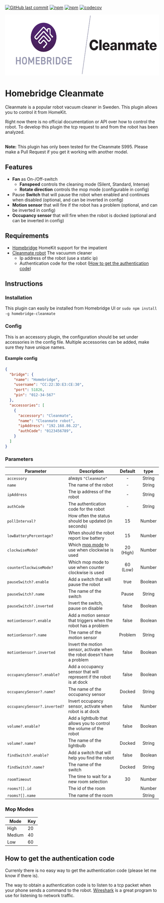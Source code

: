 [![GitHub last commit](https://img.shields.io/github/last-commit/albinmedoc/homebridge-cleanmate.svg)](https://github.com/albinmedoc/homebridge-cleanmate)
[![npm](https://img.shields.io/npm/v/homebridge-cleanmate?label=npm%20package)](https://github.com/albinmedoc/homebridge-cleanmate)
[![npm](https://img.shields.io/npm/dt/homebridge-cleanmate.svg)](https://www.npmjs.com/package/homebridge-cleanmate)
[![codecov](https://codecov.io/gh/albinmedoc/homebridge-cleanmate/branch/master/graph/badge.svg?token=SRX6JUXU6N)](https://codecov.io/gh/albinmedoc/homebridge-cleanmate)

<p align="center">
  <img src="assets/homebridge-cleanmate-logo.png" height="200px">
</p>

# Homebridge Cleanmate
Cleanmate is a popular robot vacuum cleaner in Sweden. This plugin allows you to control it from HomeKit.

Right now there is no official documentation or API over how to control the robot. To develop this plugin the tcp request to and from the robot has been analyzed. 


<br>**Note:** This plugin has only been tested for the Cleanmate S995. Please make a Pull Request if you get it working with another model.

## Features
* **Fan** as On-/Off-switch
  * **Fanspeed** controls the cleaning mode (Silent, Standard, Intense)
  * **Rotate direction** controls the mop mode (configurable in config)
* Pause **Switch** that will pause the robot when enabled and continues when disabled (optional, and can be inverted in config)
* **Motion sensor** that will fire if the robot has a problem (optional, and can be inverted in config)
* **Occupancy sensor** that will fire when the robot is docked (optional and can be inverted in config) 

## Requirements
- [Homebridge](https://github.com/nfarina/homebridge) HomeKit support for the impatient
- [Cleanmate robot](https://www.cleanmate.se/) The vacuumm cleaner
  - Ip address of the robot (use a static ip)
  - Authentication code for the robot ([How to get the authentication code](#how-to-get-the-authentication-code))

## Instructions
### Installation
This plugin can easily be installed from Homebridge UI or `sudo npm install -g homebridge-cleanmate`

### Config
This is an accessory plugin, the configuration should be set under accessories in the config file. Multiple accessories can be added, make sure they have unique names.

#### Example config
```json
{
  "bridge": {
    "name": "Homebridge",
    "username": "CC:22:3D:E3:CE:30",
    "port": 51826,
    "pin": "012-34-567"
  },
  "accessories": [
    {
      "accessory": "Cleanmate",
      "name": "Cleanmate robot",
      "ipAddress": "192.168.86.22",
      "authCode": "0123456789",
    }
  ]
}
```

### Parameters
| Parameter                    | Description                                                              |  Default  |  type   |
| ---------------------------- | ------------------------------------------------------------------------ | :-------: | :-----: |
| `accessory`                  | always `"Cleanmate"`                                                     |     -     | String  |
| `name`                       | The name of the robot                                                    |     -     | String  |
| `ipAddress`                  | The ip address of the robot                                              |     -     | String  |
| `authCode`                   | The authentication code for the robot                                    |     -     | String  |
| `pollInterval?`              | How often the status should be updated (in seconds)                      |    15     | Number  |
| `lowBatteryPercentage?`      | When should the robot report low battery                                 |    15     | Number  |
| `clockwiseMode?`             | Which [mop mode](#mop-modes) to use when clockwise is used               | 20 (High) | Number  |
| `counterClockwiseMode?`      | Which mop mode to use when counter clockwise is used                     | 60 (Low)  | Number  |
| `pauseSwitch?.enable`        | Add a switch that will pause the robot                                   |   true    | Boolean |
| `pauseSwitch?.name`          | The name of the switch                                                   |   Pause   | String  |
| `pauseSwitch?.inverted`      | Invert the switch, pause on disable                                      |   false   | Boolean |
| `motionSensor?.enable`       | Add a motion sensor that triggers when the robot has a problem           |   false   | Boolean |
| `motionSensor?.name`         | The name of the motion sensor                                            |  Problem  | String  |
| `motionSensor?.inverted`     | Invert the motion sensor, activate when the robot doesn't have a problem |   false   | Boolean |
| `occupancySensor?.enable?`   | Add a occupancy sensor that will represent if the robot is at dock       |   false   | Boolean |
| `occupancySensor?.name?`     | The name of the occupancy sensor                                         |  Docked   | String  |
| `occupancySensor?.inverted?` | Invert occupancy sensor, activate when robot is at dock                  |   false   | Number  |
| `volume?.enable?`            | Add a lightbulb that allows you to control the volume of the robot       |   false   | Boolean |
| `volume?.name?`              | The name of the lightbulb                                                |  Docked   | String  |
| `findSwitch?.enable?`        | Add a switch that will help you find the robot                           |   false   | Boolean |
| `findSwitch?.name?`          | The name of the switch                                                   |  Docked   | String  |
| `roomTimeout`                | The time to wait for a new room selection                                |    30     | Number  |
| `rooms?[].id`                | The id of the room                                                       |           | Number  |
| `rooms?[].name`              | The name of the room                                                     |           | String  |


### Mop Modes
| Mode   | Key |
| ------ | --- |
| High   | 20  |
| Medium | 40  |
| Low    | 60  |

## How to get the authentication code
Currenly there is no easy way to get the authentication code (please let me know if there is).

The way to obtain a authentication code is to listen to a tcp packet when your phone sends a command to the robot. [Wireshark](https://www.wireshark.org/) is a great program to use for listening to network traffic.
